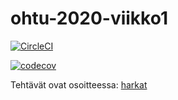 # ohtu-2020-viikko1


[![CircleCI](https://circleci.com/gh/att78/ohtu-2020-viikko1.svg?style=svg)](https://circleci.com/gh/att78/ohtu-2020-viikko1)


[![codecov](https://codecov.io/gh/att78/ohtu-2020-viikko1/branch/master/graph/badge.svg)](https://codecov.io/gh/att78/ohtu-2020-viikko1)


Tehtävät ovat osoitteessa: [harkat](https://github.com/att78/ohtu-tehtavat)

